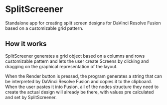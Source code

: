 # SplitScreener

Standalone app for creating split screen designs for DaVinci Resolve Fusion based on a customizable grid pattern.

## How it works

SplitScreener generates a grid object based on a columns and rows customizable pattern and lets the user create
Screens by clicking and dragging on the graphical representation of the layout.

When the Render button is pressed, the program generates a string that can be interpreted by DaVinci Resolve Fusion
and copies it to the clipboard. When the user pastes it into Fusion, all of the nodes structure they need to
create the actual design will already be there, with values pre calculated and set by SplitScreener.

